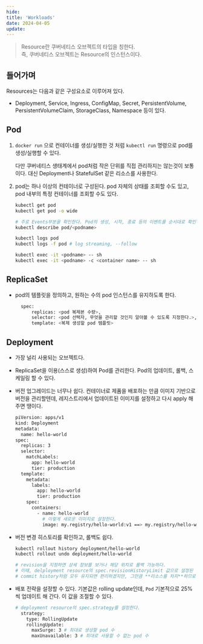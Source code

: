 ```yaml
---
hide:
title: 'Workloads'
date: 2024-04-05
update:
---
```


> Resource란 쿠버네티스 오브젝트의 타입을 칭한다.  
> 즉, 쿠버네티스 오브젝트는 Resource의 인스턴스이다.

## 들어가며

Resources는 다음과 같은 구성요소로 이루어져 있다.

- Deployment, Service, Ingress, ConfigMap, Secret, PersistentVolume, PersistentVolumeClaim, StorageClass,
  Namespace 등이 있다.

## Pod

1. `docker run` 으로 컨테이너를 생성/실행한 것 처럼 `kubectl run` 명령으로 pod를 생성/실행할 수 있다.

   다만 쿠버네티스 생태계에서 pod처럼 작은 단위를 직접 관리하지는 않는것이 보통이다. 대신 Deployment나
   StatefulSet 같은 리소스를 사용한다.

2. pod는 하나 이상의 컨테이너로 구성된다. pod 자체의 상태를 조회할 수도 있고, pod 내부의 특정 컨테이너를
   조회할 수도 있다.

   ```sh
   kubectl get pod
   kubectl get pod -o wide

   # 주로 Events부분을 확인한다. Pod의 생성, 시작, 종료 등의 이벤트를 순서대로 확인할 수 있다.
   kubectl describe pod/<podname>

   kubectl logs pod
   kubectl logs -f pod # log streaming, --follow

   kubectl exec -it <podname> -- sh
   kubectl exec -it <podname> -c <container name> -- sh
   ```

## ReplicaSet

- pod의 템플릿을 정의하고, 원하는 수의 pod 인스턴스를 유지하도록 한다.

  ```sh
    spec:
        replicas: <pod 복제본 수량>,
        selector: <pod 선택자, 무엇을 관리할 것인지 알아볼 수 있도록 지정한다.>,
        template: <복제 생성할 pod 템플릿>
  ```

## Deployment

- 가장 널리 사용되는 오브젝트다.
- ReplicaSet을 이용(스스로 생성)하여 Pod를 관리한다. Pod의 업데이트, 롤백, 스케일링 할 수 있다.
- 버전 업그레이드는 너무나 쉽다. 컨테이너로 제품을 배포하는 만큼 이미지 기반으로 버전을 관리할텐데,
  레지스트리에서 업데이트된 이미지를 설정하고 다시 apply 해 주면 땡이다.

  ```sh
  piVersion: apps/v1
  kind: Deployment
  metadata:
    name: hello-world
  spec:
    replicas: 3
    selector:
      matchLabels:
        app: hello-world
        tier: production
    template:
      metadata:
        labels:
          app: hello-world
          tier: production
      spec:
        containers:
          - name: hello-world
            # 이렇게 새로운 이미지로 설정한다.
            image: my.registry/hello-world:v1 ==> my.registry/hello-world:v2
  ```

- 버전 변경 히스토리를 확인하고, 롤백도 쉽다.

  ```sh
  kubectl rollout history deployment/hello-world
  kubectl rollout undo deployment/hello-world

  # revision을 지정하면 상세 정보를 보거나 해당 위치로 롤백 가능하다.
  # 이때, delployment resource의 spec.revisionHistoryLimit 값으로 설정된 만큼만 revision이 유지된다.
  # commit history처럼 모두 유지되면 편리하겠지만, 그만큼 **리소스를 차지**하므로 적절히 제한해야 한다.
  ```

- 배포 전략을 설정할 수 있다. 기본값은 rolling update인데, `Pod` 기본적으로 25%씩 업데이트 해 간다. 이 값을
  조절할 수 있다.

  ```sh
  # deployment resource의 spec.strategy를 설정한다.
    strategy:
      type: RollingUpdate
      rollingUpdate:
        maxSurge: 3 # 최대로 생성할 pod 수
        maxUnavailable: 3 # 최대로 사용할 수 없는 pod 수
  ```
